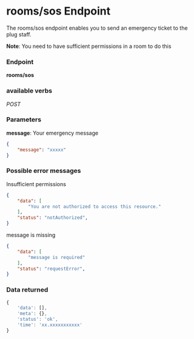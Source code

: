 # rooms/sos Endpoint

The rooms/sos endpoint enables you to send an emergency ticket to the plug staff.

**Note**: You need to have sufficient permissions in a room to do this

### Endpoint

**rooms/sos**

### available verbs

_POST_

### Parameters

**message**: Your emergency message 

```json
{
    "message": "xxxxx"
}
```

### Possible error messages

Insufficient permissions
```json
{
    "data": [
        "You are not authorized to access this resource."
    ],
    "status": "notAuthorized",
}
```

message is missing
```json
{
    "data": [
        "message is required"
    ],
    "status": "requestError",
}
```

### Data returned

```js
{
    'data': [],
    'meta': {},
    'status': 'ok',
    'time': 'xx.xxxxxxxxxxx'
}
```